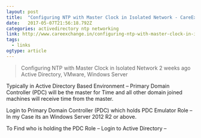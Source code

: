 ```yaml
---
layout: post 
title:  "Configuring NTP with Master Clock in Isolated Network - CareExchange.in" 
date:   2017-05-07T21:56:18.792Z 
categories: activedirectory ntp networking 
link: http://www.careexchange.in/configuring-ntp-with-master-clock-in-isolated-network/ 
tags:
  - links
ogtype: article 
---
```


> Configuring NTP with Master Clock in Isolated Network
2 weeks ago	Active Directory, VMware, Windows Server

Typically in Active Directory Based Environment – Primary Domain Controller (PDC) will be the master for Time and all other domain joined machines will receive time from the master.

Login to Primary Domain Controller (PDC) which holds PDC Emulator Role – In my Case its an Windows Server 2012 R2 or above.

To Find who is holding the PDC Role – Login to Active Directory –